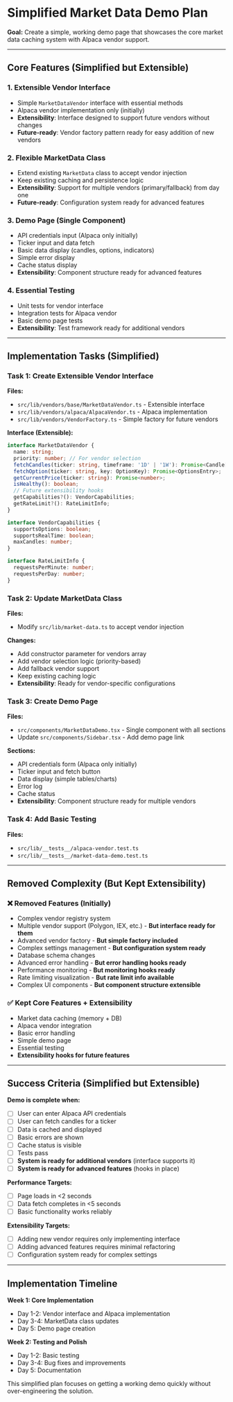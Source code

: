 # Simplified Market Data Demo Plan

**Goal:** Create a simple, working demo page that showcases the core market data caching system with Alpaca vendor support.

---

## Core Features (Simplified but Extensible)

### 1. Extensible Vendor Interface
- Simple `MarketDataVendor` interface with essential methods
- Alpaca vendor implementation only (initially)
- **Extensibility**: Interface designed to support future vendors without changes
- **Future-ready**: Vendor factory pattern ready for easy addition of new vendors

### 2. Flexible MarketData Class
- Extend existing `MarketData` class to accept vendor injection
- Keep existing caching and persistence logic
- **Extensibility**: Support for multiple vendors (primary/fallback) from day one
- **Future-ready**: Configuration system ready for advanced features

### 3. Demo Page (Single Component)
- API credentials input (Alpaca only initially)
- Ticker input and data fetch
- Basic data display (candles, options, indicators)
- Simple error display
- Cache status display
- **Extensibility**: Component structure ready for advanced features

### 4. Essential Testing
- Unit tests for vendor interface
- Integration tests for Alpaca vendor
- Basic demo page tests
- **Extensibility**: Test framework ready for additional vendors

---

## Implementation Tasks (Simplified)

### Task 1: Create Extensible Vendor Interface
**Files:**
- `src/lib/vendors/base/MarketDataVendor.ts` - Extensible interface
- `src/lib/vendors/alpaca/AlpacaVendor.ts` - Alpaca implementation
- `src/lib/vendors/VendorFactory.ts` - Simple factory for future vendors

**Interface (Extensible):**
```typescript
interface MarketDataVendor {
  name: string;
  priority: number; // For vendor selection
  fetchCandles(ticker: string, timeframe: '1D' | '1W'): Promise<Candle[]>;
  fetchOption(ticker: string, key: OptionKey): Promise<OptionsEntry>;
  getCurrentPrice(ticker: string): Promise<number>;
  isHealthy(): boolean;
  // Future extensibility hooks
  getCapabilities?(): VendorCapabilities;
  getRateLimit?(): RateLimitInfo;
}

interface VendorCapabilities {
  supportsOptions: boolean;
  supportsRealTime: boolean;
  maxCandles: number;
}

interface RateLimitInfo {
  requestsPerMinute: number;
  requestsPerDay: number;
}
```

### Task 2: Update MarketData Class
**Files:**
- Modify `src/lib/market-data.ts` to accept vendor injection

**Changes:**
- Add constructor parameter for vendors array
- Add vendor selection logic (priority-based)
- Add fallback vendor support
- Keep existing caching logic
- **Extensibility**: Ready for vendor-specific configurations

### Task 3: Create Demo Page
**Files:**
- `src/components/MarketDataDemo.tsx` - Single component with all sections
- Update `src/components/Sidebar.tsx` - Add demo page link

**Sections:**
- API credentials form (Alpaca only initially)
- Ticker input and fetch button
- Data display (simple tables/charts)
- Error log
- Cache status
- **Extensibility**: Component structure ready for multiple vendors

### Task 4: Add Basic Testing
**Files:**
- `src/lib/__tests__/alpaca-vendor.test.ts`
- `src/lib/__tests__/market-data-demo.test.ts`

---

## Removed Complexity (But Kept Extensibility)

### ❌ Removed Features (Initially)
- Complex vendor registry system
- Multiple vendor support (Polygon, IEX, etc.) - **But interface ready for them**
- Advanced vendor factory - **But simple factory included**
- Complex settings management - **But configuration system ready**
- Database schema changes
- Advanced error handling - **But error handling hooks ready**
- Performance monitoring - **But monitoring hooks ready**
- Rate limiting visualization - **But rate limit info available**
- Complex UI components - **But component structure extensible**

### ✅ Kept Core Features + Extensibility
- Market data caching (memory + DB)
- Alpaca vendor integration
- Basic error handling
- Simple demo page
- Essential testing
- **Extensibility hooks for future features**

---

## Success Criteria (Simplified but Extensible)

**Demo is complete when:**
- [ ] User can enter Alpaca API credentials
- [ ] User can fetch candles for a ticker
- [ ] Data is cached and displayed
- [ ] Basic errors are shown
- [ ] Cache status is visible
- [ ] Tests pass
- [ ] **System is ready for additional vendors** (interface supports it)
- [ ] **System is ready for advanced features** (hooks in place)

**Performance Targets:**
- [ ] Page loads in <2 seconds
- [ ] Data fetch completes in <5 seconds
- [ ] Basic functionality works reliably

**Extensibility Targets:**
- [ ] Adding new vendor requires only implementing interface
- [ ] Adding advanced features requires minimal refactoring
- [ ] Configuration system ready for complex settings

---

## Implementation Timeline

**Week 1: Core Implementation**
- Day 1-2: Vendor interface and Alpaca implementation
- Day 3-4: MarketData class updates
- Day 5: Demo page creation

**Week 2: Testing and Polish**
- Day 1-2: Basic testing
- Day 3-4: Bug fixes and improvements
- Day 5: Documentation

This simplified plan focuses on getting a working demo quickly without over-engineering the solution.
